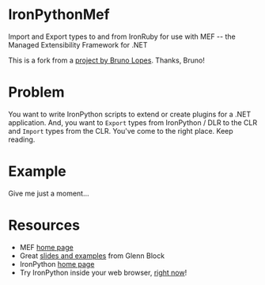 IronPythonMef
=============

Import and Export types to and from IronRuby for use with MEF -- the Managed Extensibility Framework for .NET

This is a fork from a [project by Bruno Lopes](https://github.com/brunomlopes/ILoveLucene/tree/master/src/Plugins/IronPython). Thanks, Bruno!

# Problem

You want to write IronPython scripts to extend or create plugins for a .NET application. And, you want to `Export` types from IronPython / DLR to the CLR and `Import` types from the CLR. You've come to the right place. Keep reading.

# Example

Give me just a moment...

# Resources

* MEF [home page](http://mef.codeplex.com/)
* Great [slides and examples](http://codebetter.com/glennblock/2010/06/13/way-of-mef-slides-and-code/) from Glenn Block
* IronPython [home page](http://ironpython.net/)
* Try IronPython inside your web browser, [right now](http://ironpython.net/try/)!